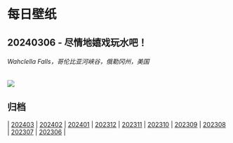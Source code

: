 # 每日壁纸

## 20240306 - 尽情地嬉戏玩水吧！

###### Wahclella Falls，哥伦比亚河峡谷，俄勒冈州，美国

![](https://www.bing.com/th?id=OHR.WahclellaFalls_ZH-CN4932852217_UHD.jpg)

## 归档

| [202403](/202403/README.md)
| [202402](/202402/README.md)
| [202401](/202401/README.md)
| [202312](/202312/README.md)
| [202311](/202311/README.md)
| [202310](/202310/README.md)
| [202309](/202309/README.md)
| [202308](/202308/README.md)
| [202307](/202307/README.md)
| [202306](/202306/README.md)
|